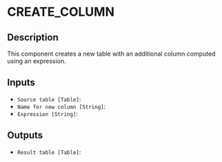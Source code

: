 
# CREATE_COLUMN
## Description

 This component creates a new table with an additional column computed using an expression.
 
## Inputs
* `Source table [Table]`: 
* `Name for new column [String]`: 
* `Expression [String]`: 

## Outputs
* `Result table [Table]`: 
